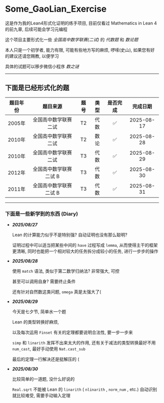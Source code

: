 # Some_GaoLian_Exercise

这是作为我的Lean4形式化证明的练手项目, 目前仅看过 Mathematics in Lean 4的前九章, 后续可能会学习元编程

这个项目主要形式化一些 *全国高中数学联赛(二试)* 的 *代数题* 和 *数论题*

本人只是一个初学者, 能力有限, 可能有些地方写的麻烦, 啰嗦(史山), 如果您有好的建议还请您赐教, 以便学习

具体的试题可以移步微信小程序 *数之谜*

----

## 下面是已经形式化的题
  
| 题目年份 | 题目来源  | 题号  | 类型 | 是否完成 | 完成日期
:--: | :--:       | :--:    | :--: | :--: | :--:
2005年 | 全国高中数学联赛二试 | T2 | 代数 |  :white_check_mark: | 2025-08-17
2010年 | 全国高中数学联赛二试 | T2 | 数论 |  :white_check_mark: | 2025-08-28
2010年 |全国高中数学联赛二试  | T3 | 代数 |  :white_check_mark: | 2025-08-29
2012年 |全国高中数学联赛二试 B |T3 | 代数 |  :white_check_mark: | 2025-08-30
2011年 |全国高中数学联赛二试 B |T3 | 代数 |  :white_check_mark: | 2025-08-31


----

### 下面是一些新学到的东西 (Diary)

+ ***2025/08/27***
  
    Lean 的计算能力似乎不是特别强? 自动证明也没有那么聪明?

    证明过程中可以适当把某些中间的 `have` 过程写成 `lemma`, 从而使得主干的框架更清晰, 同时也能把一个相对较大的任务拆分成较小的任务, 进行一步步的操作

+ ***2025/08/28***
  
    使用 `match` 语法, 类似于第二数学归纳法? 非常强大, 可控

    甚至可以调用自身? 需要终止条件

    还有针对自然数这类问题, `omega` 真是太强大了(

+ ***2025/08/29***

    今天是七夕节, 简单水一个题

    Lean 的类型转换好麻烦, 
    
    以及每次运用 `Finset` 有关的定理都要说明合法性, 要一步一步来

    `simp` 和 `linarith` 发挥不出来太大的作用, 还有关于减法的类型转换最好不用 `num_cast`, 最好手动使用 `Nat.cast_sub` 

    最后的定理一行解决还是挺解压的 (

+ ***2025/08/30***

    比较简单的一道题, 没什么好说的

    `Real.sqrt` 不能被 Lean 的 `linarith` ( `nlinarith` , `norm_num` , etc.) 自动识别就比较难受, 需要手动输入定理